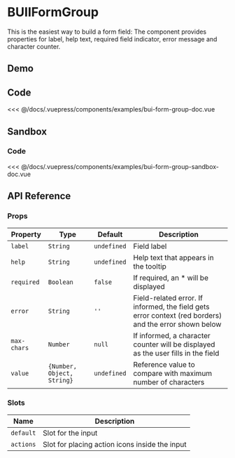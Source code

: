 # BUIIFormGroup

This is the easiest way to build a form field:
The component provides properties for label, help text, required field indicator, error message and character counter.

## Demo
<Demo componentName="examples-bui-form-group-doc" />

## Code
<SourceCode>
<<< @/docs/.vuepress/components/examples/bui-form-group-doc.vue
</SourceCode>

## Sandbox

<Demo componentName="examples-bui-form-group-sandbox-doc" />

### Code
<SourceCode>
<<< @/docs/.vuepress/components/examples/bui-form-group-sandbox-doc.vue
</SourceCode>

## API Reference

### Props

| Property | Type | Default | Description |
| -------- | ---- | ------- | ----------- |
| `label` | `String` | `undefined` | Field label |
| `help` | `String` | `undefined` | Help text that appears in the tooltip |
| `required` | `Boolean` | `false` | If required, an * will be displayed |
| `error` | `String` | `''` | Field-related error. If informed, the field gets error context (red borders) and the error shown below |
| `max-chars` | `Number` | `null` | If informed, a character counter will be displayed as the user fills in the field |
| `value` | `{Number, Object, String}` | `undefined` | Reference value to compare with maximum number of characters |

### Slots
| Name | Description |
| -------- | ---- |
| `default` | Slot for the input |
| `actions` | Slot for placing action icons inside the input | 
